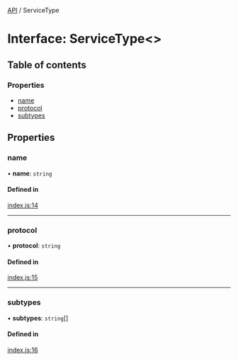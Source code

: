 [API](../README.md) / ServiceType

# Interface: ServiceType<\>

## Table of contents

### Properties

- [name](ServiceType.md#name)
- [protocol](ServiceType.md#protocol)
- [subtypes](ServiceType.md#subtypes)

## Properties

### name

• **name**: `string`

#### Defined in

[index.js:14](https://github.com/digidem/multicast-service-discovery/blob/7045b02/index.js#L14)

---

### protocol

• **protocol**: `string`

#### Defined in

[index.js:15](https://github.com/digidem/multicast-service-discovery/blob/7045b02/index.js#L15)

---

### subtypes

• **subtypes**: `string`[]

#### Defined in

[index.js:16](https://github.com/digidem/multicast-service-discovery/blob/7045b02/index.js#L16)

